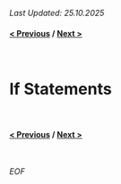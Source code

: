 *Last Updated: 25.10.2025*

#### [< Previous][previous] / [Next >][next]

[previous]: https://github.com/rento-fox/Code-Guides/tree/main/Intro%20To%20Programming/ITP%20Tutorial/ITP%2003%20Constants 'ITP 03 Constants'
[next]: h 'I'

<br>

# If Statements

<br>

#### [< Previous][previous] / [Next >][next]

[previous]: https://github.com/rento-fox/Code-Guides/tree/main/Intro%20To%20Programming/ITP%20Tutorial/ITP%2003%20Constants 'ITP 03 Constants'
[next]: h 'I'

<br>

*EOF*
